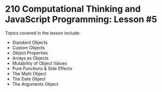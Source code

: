 # 210 Computational Thinking and JavaScript Programming: Lesson #5

Topics covered in the lesson include:
* Standard Objects
* Custom Objects
* Object Properties
* Arrays as Objects
* Mutability of Object Values
* Pure Functions & Side Effects
* The Math Object
* The Date Object
* The Arguments Object
